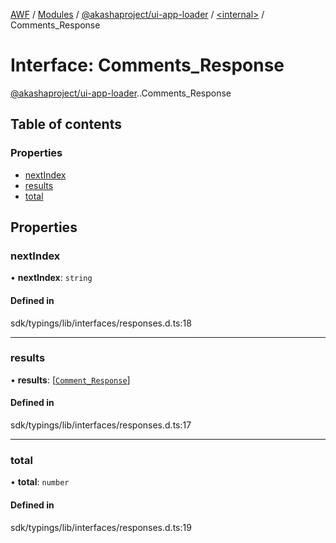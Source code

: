 [AWF](../README.md) / [Modules](../modules.md) / [@akashaproject/ui-app-loader](../modules/akashaproject_ui_app_loader.md) / [<internal\>](../modules/akashaproject_ui_app_loader._internal_.md) / Comments\_Response

# Interface: Comments\_Response

[@akashaproject/ui-app-loader](../modules/akashaproject_ui_app_loader.md).[<internal>](../modules/akashaproject_ui_app_loader._internal_.md).Comments_Response

## Table of contents

### Properties

- [nextIndex](akashaproject_ui_app_loader._internal_.Comments_Response.md#nextindex)
- [results](akashaproject_ui_app_loader._internal_.Comments_Response.md#results)
- [total](akashaproject_ui_app_loader._internal_.Comments_Response.md#total)

## Properties

### nextIndex

• **nextIndex**: `string`

#### Defined in

sdk/typings/lib/interfaces/responses.d.ts:18

___

### results

• **results**: [[`Comment_Response`](akashaproject_ui_app_loader._internal_.Comment_Response.md)]

#### Defined in

sdk/typings/lib/interfaces/responses.d.ts:17

___

### total

• **total**: `number`

#### Defined in

sdk/typings/lib/interfaces/responses.d.ts:19
